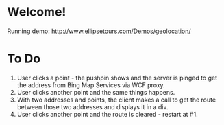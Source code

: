 # Welcome!

Running demo: http://www.ellipsetours.com/Demos/geolocation/

# To Do

1. User clicks a point - the pushpin shows and the server is pinged to get the address from Bing Map Services via WCF proxy.
2. User clicks another point and the same things happens.
3. With two addresses and points, the client makes a call to get the route between those two addresses and displays it in a div.
4. User clicks another point and the route is cleared - restart at #1.
